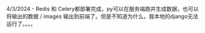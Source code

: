 4/3/2024 - Redis 和 Celery都部署完成，py可以在服务端跑并生成数据，也可以将输出的数据 / images 输出到前端了。但是不知道为什么，我本地的django无法运行了。。。。
